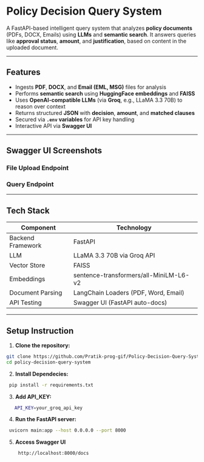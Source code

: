 #  Policy Decision Query System

A FastAPI-based intelligent query system that analyzes **policy documents** (PDFs, DOCX, Emails) using **LLMs** and **semantic search**. It answers queries like **approval status**, **amount**, and **justification**, based on content in the uploaded document.

---

##  Features

-  Ingests **PDF**, **DOCX**, and **Email (EML, MSG)** files for analysis  
-  Performs **semantic search** using **HuggingFace embeddings** and **FAISS**  
-  Uses **OpenAI-compatible LLMs** (via **Groq**, e.g., LLaMA 3.3 70B) to reason over context  
-  Returns structured **JSON** with **decision**, **amount**, and **matched clauses**  
-  Secured via **`.env` variables** for API key handling  
-  Interactive API via **Swagger UI**

---

## Swagger UI Screenshots

###  File Upload Endpoint



### Query Endpoint


---

## Tech Stack

| Component          | Technology                                     |
|-------------------|------------------------------------------------|
| Backend Framework  | FastAPI                                        |
| LLM                | LLaMA 3.3 70B via Groq API                     |
| Vector Store       | FAISS                                          |
| Embeddings         | sentence-transformers/all-MiniLM-L6-v2        |
| Document Parsing   | LangChain Loaders (PDF, Word, Email)          |
| API Testing        | Swagger UI (FastAPI auto-docs)                |

---

##  Setup Instruction
 1. **Clone the repository:**
   ```bash
   git clone https://github.com/Pratik-prog-gif/Policy-Decision-Query-System.git
   cd policy-decision-query-system
   ```
2. **Install Dependecies:**
```bash
 pip install -r requirements.txt
```
 3. **Add API_KEY:**
```bash
   API_KEY=your_groq_api_key
```

4. **Run the FastAPI server:**
```bash
 uvicorn main:app --host 0.0.0.0 --port 8000
```
 5. **Access Swagger UI**
    ```bash
     http://localhost:8000/docs
   ```


